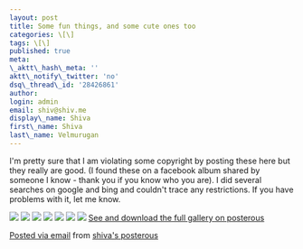 ```yaml
---
layout: post
title: Some fun things, and some cute ones too
categories: \[\]
tags: \[\]
published: true
meta:
\_aktt\_hash\_meta: ''
aktt\_notify\_twitter: 'no'
dsq\_thread\_id: '28426861'
author:
login: admin
email: shiv@shiv.me
display\_name: Shiva
first\_name: Shiva
last\_name: Velmurugan
---
```


I'm pretty sure that I am violating some copyright by posting these here but they really are good. (I found these on a facebook album shared by someone I know - thank you if you know who you are). I did several searches on google and bing and couldn't trace any restrictions. If you have problems with it, let me know.

[![](/images/5376_1176566783892_1519780653_.jpg.scaled.500.jpg)][0] ![](/images/5376_1176567823918_1519780653_.jpg) ![](/images/5376_1176568023923_1519780653_.jpg) [![](/images/5856_1178165663863_1519780653_.jpg.scaled.500.jpg)][1] ![](/images/5856_1179114127574_1519780653_.jpg) ![](/images/n1519780653_30468800_4502615.jpg) ![](/images/n1519780653_30468801_4849552.jpg) [See and download the full gallery on posterous][2]

[Posted via email][3] from [shiva's posterous][2] 



[0]: http://posterous.com/getfile/files.posterous.com/shiva/K44hPtuzZ0HvoKzufmT0Qsbp1NpTWD8aBDVXtXCj9ocUe9bvTRxeLGchD5QU/5376_1176566783892_1519780653_.jpg
[1]: http://posterous.com/getfile/files.posterous.com/shiva/iflT43o6GnfSaXr9YVp9wMn23P1H7EdsEjI8BXPJTVlCAO7TTYwJIGo533It/5856_1178165663863_1519780653_.jpg
[2]: http://shiva.posterous.com/some-fun-things-and-some-cute-ones-too
[3]: http://posterous.com